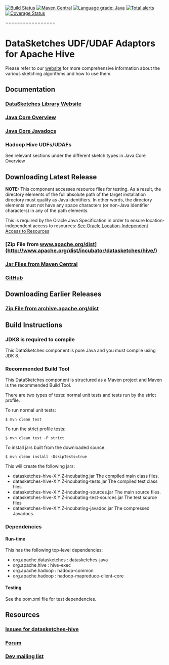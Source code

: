 <!--
    Licensed to the Apache Software Foundation (ASF) under one
    or more contributor license agreements.  See the NOTICE file
    distributed with this work for additional information
    regarding copyright ownership.  The ASF licenses this file
    to you under the Apache License, Version 2.0 (the
    "License"); you may not use this file except in compliance
    with the License.  You may obtain a copy of the License at

      http://www.apache.org/licenses/LICENSE-2.0

    Unless required by applicable law or agreed to in writing,
    software distributed under the License is distributed on an
    "AS IS" BASIS, WITHOUT WARRANTIES OR CONDITIONS OF ANY
    KIND, either express or implied.  See the License for the
    specific language governing permissions and limitations
    under the License.
-->

[![Build Status](https://travis-ci.org/apache/incubator-datasketches-hive.svg?branch=master)](https://travis-ci.org/apache/incubator-datasketches-hive)
[![Maven Central](https://maven-badges.herokuapp.com/maven-central/org.apache.datasketches/datasketches-hive/badge.svg)](https://maven-badges.herokuapp.com/maven-central/org.apache.datasketches/datasketches-hive)
[![Language grade: Java](https://img.shields.io/lgtm/grade/java/g/apache/incubator-datasketches-hive.svg?logo=lgtm&logoWidth=18)](https://lgtm.com/projects/g/apache/incubator-datasketches-hive/context:java)
[![Total alerts](https://img.shields.io/lgtm/alerts/g/apache/incubator-datasketches-hive.svg?logo=lgtm&logoWidth=18)](https://lgtm.com/projects/g/apache/incubator-datasketches-hive/alerts/)
[![Coverage Status](https://coveralls.io/repos/github/apache/incubator-datasketches-hive/badge.svg?branch=master&service=github)](https://coveralls.io/github/apache/incubator-datasketches-hive?branch=master)

=================

# DataSketches UDF/UDAF Adaptors for Apache Hive 
Please refer to our [website](https://datasketches.apache.org) for more comprehensive information about the various sketching algorithms and how to use them.

## Documentation

### [DataSketches Library Website](https://datasketches.apache.org/)

### [Java Core Overview](https://datasketches.apache.org/docs/TheChallenge.html)

### [Java Core Javadocs](https://datasketches.apache.org/api/java/snapshot/apidocs/index.html)

### Hadoop Hive UDFs/UDAFs
See relevant sections under the different sketch types in Java Core Overview

## Downloading Latest Release
__NOTE:__ This component accesses resource files for testing. As a result, the directory elements of the full absolute path of the target installation directory 
    must qualify as Java identifiers. In other words, the directory elements must not have any space characters (or non-Java identifier characters) in any of the path elements.
    
This is required by the Oracle Java Specification in order to ensure location-independent 
    access to resources: [See Oracle Location-Independent Access to Resources](https://docs.oracle.com/javase/8/docs/technotes/guides/lang/resources.html)

### [Zip File from www.apache.org/dist](http://www.apache.org/dist/incubator/datasketches/hive/)

### [Jar Files from Maven Central](https://repository.apache.org/content/repositories/releases/org/apache/datasketches/datasketches-hive/)

### [GitHub](https://github.com/apache/incubator-datasketches-hive/releases)

## Downloading Earlier Releases

### [Zip File from archive.apache.org/dist](http://archive.apache.org/dist/incubator/datasketches/hive/)

## Build Instructions

### JDK8 is required to compile
This DataSketches component is pure Java and you must compile using JDK 8.

### Recommended Build Tool
This DataSketches component is structured as a Maven project and Maven is the recommended Build Tool.

There are two types of tests: normal unit tests and tests run by the strict profile.  

To run normal unit tests:

    $ mvn clean test

To run the strict profile tests:

    $ mvn clean test -P strict

To install jars built from the downloaded source:

    $ mvn clean install -DskipTests=true

This will create the following jars:

* datasketches-hive-X.Y.Z-incubating.jar The compiled main class files.
* datasketches-hive-X.Y.Z-incubating-tests.jar The compiled test class files.
* datasketches-hive-X.Y.Z-incubating-sources.jar The main source files.
* datasketches-hive-X.Y.Z-incubating-test-sources.jar The test source files
* datasketches-hive-X.Y.Z-incubating-javadoc.jar  The compressed Javadocs.

### Dependencies

#### Run-time
This has the following top-level dependencies:

* org.apache.datasketches : datasketches-java
* org.apache.hive : hive-exec
* org.apache.hadoop : hadoop-common
* org.apache.hadoop : hadoop-mapreduce-client-core

#### Testing
See the pom.xml file for test dependencies.

## Resources

### [Issues for datasketches-hive](https://github.com/apache/incubator-datasketches-hive/issues)

### [Forum](https://groups.google.com/forum/#!forum/sketches-user)

### [Dev mailing list](dev@datasketches.apache.org)
